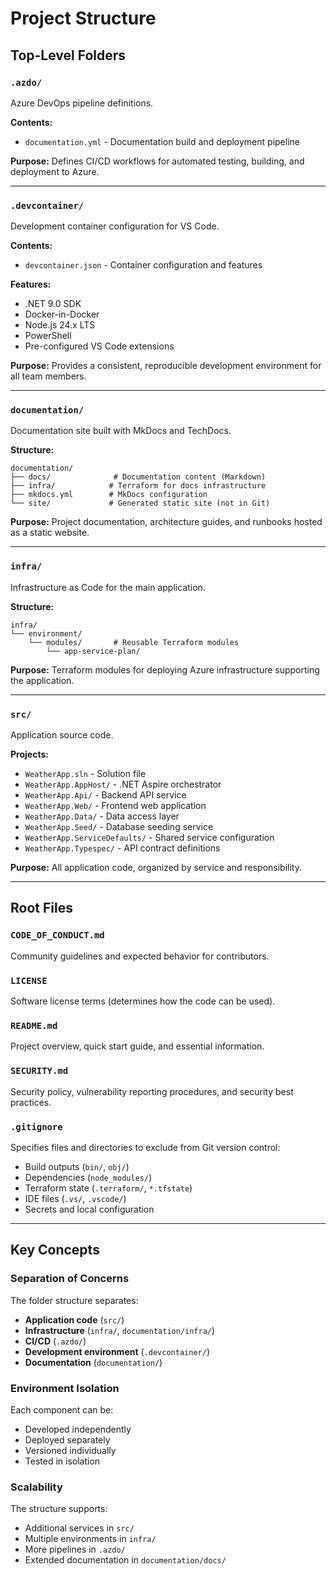 # Project Structure

## Top-Level Folders

### `.azdo/`
Azure DevOps pipeline definitions.

**Contents:**
- `documentation.yml` - Documentation build and deployment pipeline

**Purpose:** Defines CI/CD workflows for automated testing, building, and deployment to Azure.

---

### `.devcontainer/`
Development container configuration for VS Code.

**Contents:**
- `devcontainer.json` - Container configuration and features

**Features:**
- .NET 9.0 SDK
- Docker-in-Docker
- Node.js 24.x LTS
- PowerShell
- Pre-configured VS Code extensions

**Purpose:** Provides a consistent, reproducible development environment for all team members.

---

### `documentation/`
Documentation site built with MkDocs and TechDocs.

**Structure:**
```
documentation/
├── docs/              # Documentation content (Markdown)
├── infra/            # Terraform for docs infrastructure
├── mkdocs.yml        # MkDocs configuration
└── site/             # Generated static site (not in Git)
```

**Purpose:** Project documentation, architecture guides, and runbooks hosted as a static website.

---

### `infra/`
Infrastructure as Code for the main application.

**Structure:**
```
infra/
└── environment/
    └── modules/       # Reusable Terraform modules
        └── app-service-plan/
```

**Purpose:** Terraform modules for deploying Azure infrastructure supporting the application.

---

### `src/`
Application source code.

**Projects:**
- `WeatherApp.sln` - Solution file
- `WeatherApp.AppHost/` - .NET Aspire orchestrator
- `WeatherApp.Api/` - Backend API service
- `WeatherApp.Web/` - Frontend web application
- `WeatherApp.Data/` - Data access layer
- `WeatherApp.Seed/` - Database seeding service
- `WeatherApp.ServiceDefaults/` - Shared service configuration
- `WeatherApp.Typespec/` - API contract definitions

**Purpose:** All application code, organized by service and responsibility.

---

## Root Files

### `CODE_OF_CONDUCT.md`
Community guidelines and expected behavior for contributors.

### `LICENSE`
Software license terms (determines how the code can be used).

### `README.md`
Project overview, quick start guide, and essential information.

### `SECURITY.md`
Security policy, vulnerability reporting procedures, and security best practices.

### `.gitignore`
Specifies files and directories to exclude from Git version control:
- Build outputs (`bin/`, `obj/`)
- Dependencies (`node_modules/`)
- Terraform state (`.terraform/`, `*.tfstate`)
- IDE files (`.vs/`, `.vscode/`)
- Secrets and local configuration

---

## Key Concepts

### Separation of Concerns

The folder structure separates:
- **Application code** (`src/`)
- **Infrastructure** (`infra/`, `documentation/infra/`)
- **CI/CD** (`.azdo/`)
- **Development environment** (`.devcontainer/`)
- **Documentation** (`documentation/`)

### Environment Isolation

Each component can be:
- Developed independently
- Deployed separately
- Versioned individually
- Tested in isolation

### Scalability

The structure supports:
- Additional services in `src/`
- Multiple environments in `infra/`
- More pipelines in `.azdo/`
- Extended documentation in `documentation/docs/`
